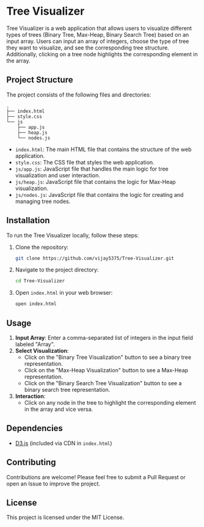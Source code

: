 # Tree Visualizer

Tree Visualizer is a web application that allows users to visualize different types of trees (Binary Tree, Max-Heap, Binary Search Tree) based on an input array. Users can input an array of integers, choose the type of tree they want to visualize, and see the corresponding tree structure. Additionally, clicking on a tree node highlights the corresponding element in the array.

## Project Structure

The project consists of the following files and directories:

```
.
├── index.html
├── style.css
└── js
    ├── app.js
    ├── heap.js
    └── nodes.js
```

- `index.html`: The main HTML file that contains the structure of the web application.
- `style.css`: The CSS file that styles the web application.
- `js/app.js`: JavaScript file that handles the main logic for tree visualization and user interaction.
- `js/heap.js`: JavaScript file that contains the logic for Max-Heap visualization.
- `js/nodes.js`: JavaScript file that contains the logic for creating and managing tree nodes.

## Installation

To run the Tree Visualizer locally, follow these steps:

1. Clone the repository:
    ```bash
    git clone https://github.com/vijay5375/Tree-Visualizer.git
    ```
2. Navigate to the project directory:
    ```bash
    cd Tree-Visualizer
    ```
3. Open `index.html` in your web browser:
    ```bash
    open index.html
    ```

## Usage

1. **Input Array**: Enter a comma-separated list of integers in the input field labeled "Array".
2. **Select Visualization**:
    - Click on the "Binary Tree Visualization" button to see a binary tree representation.
    - Click on the "Max-Heap Visualization" button to see a Max-Heap representation.
    - Click on the "Binary Search Tree Visualization" button to see a binary search tree representation.
3. **Interaction**:
    - Click on any node in the tree to highlight the corresponding element in the array and vice versa.


## Dependencies

- [D3.js](https://d3js.org/) (included via CDN in `index.html`)

## Contributing

Contributions are welcome! Please feel free to submit a Pull Request or open an Issue to improve the project.

## License

This project is licensed under the MIT License.
